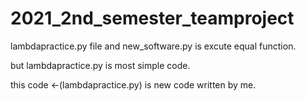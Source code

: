 # 2021_2nd_semester_teamproject

lambdapractice.py file and new_software.py is excute equal function.

but lambdapractice.py is most simple code.

this code <-(lambdapractice.py) is new code written by me.
